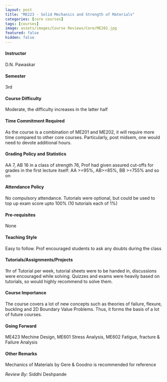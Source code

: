```yaml
---
layout: post
title: "ME223 - Solid Mechanics and Strength of Materials"
categories: [core courses]
tags: [courses]
image: assets/images/Course Reviews/Core/ME202.jpg
featured: false
hidden: false
---
```


#### Instructor

D.N. Pawaskar

#### Semester

3rd

#### Course Difficulty

Moderate, the difficulty increases in the latter half

#### Time Commitment Required

As the course is a combination of ME201 and ME202, it will require more time compared to other core courses. Particularly, post midsem, one would need to devote additional hours.

#### Grading Policy and Statistics

AA 7, AB 16 in a class of strength 76, Prof had given assured cut-offs for grades in the first lecture itself: AA >=95%, AB>=85%, BB >=755% and so on

#### Attendance Policy

No compulsory attendance. Tutorials were optional, but could be used to top up exam score upto 100% (10 tutorials each of 1%)

#### Pre-requisites

None

#### Teaching Style

Easy to follow. Prof encouraged students to ask any doubts during the class

#### Tutorials/Assignments/Projects

1hr of Tutorial per week, tutorial sheets were to be handed in, discussions were encouraged while solving. Quizzes and exams were heavily based on tutorials, so would highly recommend to solve them.

#### Course Importance

The course covers a lot of new concepts such as theories of failure, flexure, buckling and 2D Boundary Value Problems. Thus, it forms the basis of a lot of future courses.

#### Going Forward

ME423 Mechine Design, ME601 Stress Analysis, ME602 Fatigue, fracture & Failure Analysis

#### Other Remarks

Mechanics of Materials by Gere & Goodno is recommended for reference

_Review By:_ Siddhi Deshpande
